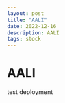 ```yaml
---
layout: post
title: "AALI"
date: 2022-12-16
description: AALI
tags: stock
---
```


# AALI

test deployment